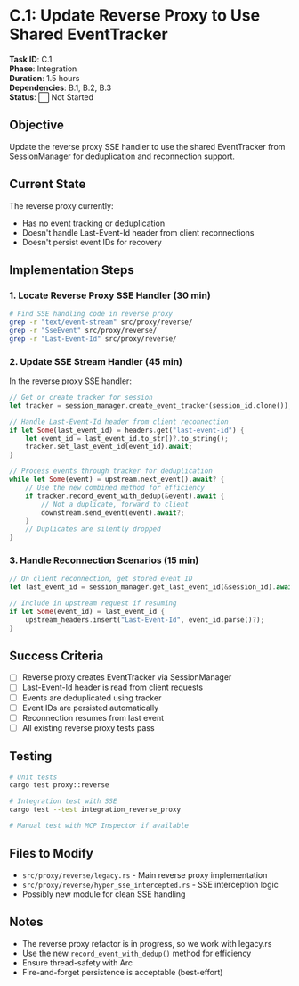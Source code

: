 # C.1: Update Reverse Proxy to Use Shared EventTracker

**Task ID**: C.1  
**Phase**: Integration  
**Duration**: 1.5 hours  
**Dependencies**: B.1, B.2, B.3  
**Status**: ⬜ Not Started

## Objective

Update the reverse proxy SSE handler to use the shared EventTracker from SessionManager for deduplication and reconnection support.

## Current State

The reverse proxy currently:
- Has no event tracking or deduplication
- Doesn't handle Last-Event-Id header from client reconnections
- Doesn't persist event IDs for recovery

## Implementation Steps

### 1. Locate Reverse Proxy SSE Handler (30 min)
```bash
# Find SSE handling code in reverse proxy
grep -r "text/event-stream" src/proxy/reverse/
grep -r "SseEvent" src/proxy/reverse/
grep -r "Last-Event-Id" src/proxy/reverse/
```

### 2. Update SSE Stream Handler (45 min)

In the reverse proxy SSE handler:

```rust
// Get or create tracker for session
let tracker = session_manager.create_event_tracker(session_id.clone());

// Handle Last-Event-Id header from client reconnection
if let Some(last_event_id) = headers.get("last-event-id") {
    let event_id = last_event_id.to_str()?.to_string();
    tracker.set_last_event_id(event_id).await;
}

// Process events through tracker for deduplication
while let Some(event) = upstream.next_event().await? {
    // Use the new combined method for efficiency
    if tracker.record_event_with_dedup(&event).await {
        // Not a duplicate, forward to client
        downstream.send_event(event).await?;
    }
    // Duplicates are silently dropped
}
```

### 3. Handle Reconnection Scenarios (15 min)

```rust
// On client reconnection, get stored event ID
let last_event_id = session_manager.get_last_event_id(&session_id).await;

// Include in upstream request if resuming
if let Some(event_id) = last_event_id {
    upstream_headers.insert("Last-Event-Id", event_id.parse()?);
}
```

## Success Criteria

- [ ] Reverse proxy creates EventTracker via SessionManager
- [ ] Last-Event-Id header is read from client requests
- [ ] Events are deduplicated using tracker
- [ ] Event IDs are persisted automatically
- [ ] Reconnection resumes from last event
- [ ] All existing reverse proxy tests pass

## Testing

```bash
# Unit tests
cargo test proxy::reverse

# Integration test with SSE
cargo test --test integration_reverse_proxy

# Manual test with MCP Inspector if available
```

## Files to Modify

- `src/proxy/reverse/legacy.rs` - Main reverse proxy implementation
- `src/proxy/reverse/hyper_sse_intercepted.rs` - SSE interception logic
- Possibly new module for clean SSE handling

## Notes

- The reverse proxy refactor is in progress, so we work with legacy.rs
- Use the new `record_event_with_dedup()` method for efficiency
- Ensure thread-safety with Arc<EventTracker>
- Fire-and-forget persistence is acceptable (best-effort)